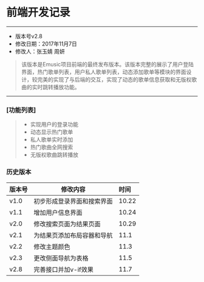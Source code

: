 # 前端开发记录

***

 * 版本号v2.8
 * 修改日期：2017年11月7日
 * 修改人：张玉婧 周妍
 

>  该版本是Emusic项目前端的最终发布版本。该版本完整的展示了用户登陆界面，热门歌单列表，用户私人歌单列表，动态添加歌单等模块的界面设计，较完美的实现了与后端的交互，实现了动态的歌单信息获取和无版权歌曲的实时跳转播放功能。

------


###  [功能列表]

> * 实现用户的登录功能
> * 动态显示热门歌单
> * 私人歌单实时添加
> * 热门歌曲全网搜索
> * 无版权歌曲跳转播放

### 历史版本




| 版本号|     修改内容   |  时间  |  
| ------   | -----  | :----  |  
| v1.0    |初步形成登录界面和搜索界面 |   10.22     |  
| v1.1        | 增加用户信息界面|   10.24  |  
| v2.0|  修改搜索页面为结果页面 | 10.29  |  
| v2.1|   为结果页添加布局容器和导航  |  11.1  |  
| v2.2|    修改主题颜色    |  11.3  |  
| v2.3|   更改侧面导航为表格    |  11.5  |  
| v2.8|    完善接口并加v-if效果    |  11.7  |  